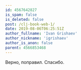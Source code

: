 ```yaml
---
id: 4567642827
is_spam: false
is_deleted: false
post: /clj-book-web-1/
date: 2019-08-06T06:25:51Z
author_fullname: 'Ivan Grishaev'
author_nickname: 'igrishaev'
author_is_anon: false
parent: 4566853468
---
```


<p>Верно, поправил. Спасибо.</p>
